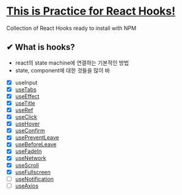 # [This is Practice for React Hooks!](https://ko.legacy.reactjs.org/docs/hooks-intro.html)

Collection of React Hooks ready to install with NPM

## ✔ What is hooks?
- react의 state machine에 연결하는 기본적인 방법
- state, component에 대한 것들을 많이 바

- [x] useInput
- [x] [useTabs](/Studying_React_Hooks/studying-hooks/src/useTabs.js)
- [x] [useEffect](/Studying_React_Hooks/studying-hooks/src/useEffect.js)
- [x] [useTitle](/Studying_React_Hooks/studying-hooks/src/useTitle.js)
- [x] [useRef](/Studying_React_Hooks/studying-hooks/src/useRef.js)
- [x] [useClick](/Studying_React_Hooks/studying-hooks/src/useClick.js)
- [x] [useHover](/Studying_React_Hooks/studying-hooks/src/useHover.js)
- [x] [useConfirm](/Studying_React_Hooks/studying-hooks/src/useConfirm.js)
- [x] [usePreventLeave](/Studying_React_Hooks/studying-hooks/src/usePreventLeave.js)
- [x] [useBeforeLeave](/Studying_React_Hooks/studying-hooks/src/useBeforeLeave.js)
- [x] [useFadeIn](/Studying_React_Hooks/studying-hooks/src/useFadeIn.js)
- [x] [useNetwork](/Studying_React_Hooks/studying-hooks/src/useNetwork.js)
- [x] [useScroll](/Studying_React_Hooks/studying-hooks/src/useScroll.js)
- [x] [useFullscreen](/Studying_React_Hooks/studying-hooks/src/useFullscreen.js)
- [ ] [useNotification](/Studying_React_Hooks/studying-hooks/src/useNotification.js)
- [ ] [useAxios](/Studying_React_Hooks/studying-hooks/src/useAxios.js)